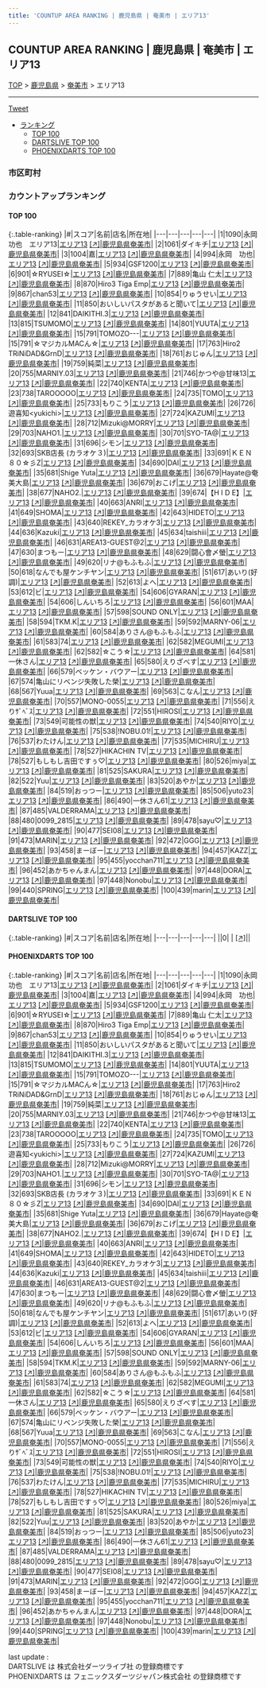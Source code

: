 ```yaml
---
title: 'COUNTUP AREA RANKING | 鹿児島県 | 奄美市 | エリア13'
---
```

## COUNTUP AREA RANKING | 鹿児島県 | 奄美市 | エリア13

[TOP](/darts/rank/) > [鹿児島県](/darts/rank/鹿児島県/) > [奄美市](/darts/rank/鹿児島県/奄美市/) > エリア13

___

<a href="https://twitter.com/share?ref_src=twsrc%5Etfw" data-text="COUNTUP AREA RANKING | 鹿児島県奄美市エリア13" class="twitter-share-button" data-hashtags="DARTSLIVE,PHOENIXDARTS,darts,ダーツ" data-show-count="false">Tweet</a>

* [ランキング](#カウントアップランキング)
    * [TOP 100](#top-100)
    * [DARTSLIVE TOP 100](#dartslive-top-100)
    * [PHOENIXDARTS TOP 100](#phoenixdarts-top-100)

### 市区町村

<ul>

</ul>

### カウントアップランキング

#### TOP 100



{:.table-ranking}
|#|スコア|名前|店名|所在地|
|---|---|---|---|---|
|1|1090|<span class="rank-name-pd">永岡　功也　エリア13</span>|<a href="/darts/rank/shops/10274.html">エリア13</a> <a href="https://vs.phoenixdarts.com/jp/shop/shopDetailInfo/s_10274?s_seq=10274">[↗]</a>|<a href="/darts/rank/鹿児島県/奄美市">鹿児島県奄美市</a>|
|2|1061|<span class="rank-name-pd">ダイキチ</span>|<a href="/darts/rank/shops/10274.html">エリア13</a> <a href="https://vs.phoenixdarts.com/jp/shop/shopDetailInfo/s_10274?s_seq=10274">[↗]</a>|<a href="/darts/rank/鹿児島県/奄美市">鹿児島県奄美市</a>|
|3|1004|<span class="rank-name-pd">嘉</span>|<a href="/darts/rank/shops/10274.html">エリア13</a> <a href="https://vs.phoenixdarts.com/jp/shop/shopDetailInfo/s_10274?s_seq=10274">[↗]</a>|<a href="/darts/rank/鹿児島県/奄美市">鹿児島県奄美市</a>|
|4|994|<span class="rank-name-pd">永岡　功也</span>|<a href="/darts/rank/shops/10274.html">エリア13</a> <a href="https://vs.phoenixdarts.com/jp/shop/shopDetailInfo/s_10274?s_seq=10274">[↗]</a>|<a href="/darts/rank/鹿児島県/奄美市">鹿児島県奄美市</a>|
|5|934|<span class="rank-name-pd">GSF1200</span>|<a href="/darts/rank/shops/10274.html">エリア13</a> <a href="https://vs.phoenixdarts.com/jp/shop/shopDetailInfo/s_10274?s_seq=10274">[↗]</a>|<a href="/darts/rank/鹿児島県/奄美市">鹿児島県奄美市</a>|
|6|901|<span class="rank-name-pd">☆RYUSEI☆</span>|<a href="/darts/rank/shops/10274.html">エリア13</a> <a href="https://vs.phoenixdarts.com/jp/shop/shopDetailInfo/s_10274?s_seq=10274">[↗]</a>|<a href="/darts/rank/鹿児島県/奄美市">鹿児島県奄美市</a>|
|7|889|<span class="rank-name-pd">亀山 仁太</span>|<a href="/darts/rank/shops/10274.html">エリア13</a> <a href="https://vs.phoenixdarts.com/jp/shop/shopDetailInfo/s_10274?s_seq=10274">[↗]</a>|<a href="/darts/rank/鹿児島県/奄美市">鹿児島県奄美市</a>|
|8|870|<span class="rank-name-pd">Hiro3 Tiga Emp</span>|<a href="/darts/rank/shops/10274.html">エリア13</a> <a href="https://vs.phoenixdarts.com/jp/shop/shopDetailInfo/s_10274?s_seq=10274">[↗]</a>|<a href="/darts/rank/鹿児島県/奄美市">鹿児島県奄美市</a>|
|9|867|<span class="rank-name-pd">chan53</span>|<a href="/darts/rank/shops/10274.html">エリア13</a> <a href="https://vs.phoenixdarts.com/jp/shop/shopDetailInfo/s_10274?s_seq=10274">[↗]</a>|<a href="/darts/rank/鹿児島県/奄美市">鹿児島県奄美市</a>|
|10|854|<span class="rank-name-pd">りゅうせい</span>|<a href="/darts/rank/shops/10274.html">エリア13</a> <a href="https://vs.phoenixdarts.com/jp/shop/shopDetailInfo/s_10274?s_seq=10274">[↗]</a>|<a href="/darts/rank/鹿児島県/奄美市">鹿児島県奄美市</a>|
|11|850|<span class="rank-name-pd">おいしいパスタがあると聞いて</span>|<a href="/darts/rank/shops/10274.html">エリア13</a> <a href="https://vs.phoenixdarts.com/jp/shop/shopDetailInfo/s_10274?s_seq=10274">[↗]</a>|<a href="/darts/rank/鹿児島県/奄美市">鹿児島県奄美市</a>|
|12|841|<span class="rank-name-pd">DAIKITHI.3</span>|<a href="/darts/rank/shops/10274.html">エリア13</a> <a href="https://vs.phoenixdarts.com/jp/shop/shopDetailInfo/s_10274?s_seq=10274">[↗]</a>|<a href="/darts/rank/鹿児島県/奄美市">鹿児島県奄美市</a>|
|13|815|<span class="rank-name-pd">TSUMOMO</span>|<a href="/darts/rank/shops/10274.html">エリア13</a> <a href="https://vs.phoenixdarts.com/jp/shop/shopDetailInfo/s_10274?s_seq=10274">[↗]</a>|<a href="/darts/rank/鹿児島県/奄美市">鹿児島県奄美市</a>|
|14|801|<span class="rank-name-pd">YUUTA</span>|<a href="/darts/rank/shops/10274.html">エリア13</a> <a href="https://vs.phoenixdarts.com/jp/shop/shopDetailInfo/s_10274?s_seq=10274">[↗]</a>|<a href="/darts/rank/鹿児島県/奄美市">鹿児島県奄美市</a>|
|15|791|<span class="rank-name-pd">TOMOZO---</span>|<a href="/darts/rank/shops/10274.html">エリア13</a> <a href="https://vs.phoenixdarts.com/jp/shop/shopDetailInfo/s_10274?s_seq=10274">[↗]</a>|<a href="/darts/rank/鹿児島県/奄美市">鹿児島県奄美市</a>|
|15|791|<span class="rank-name-pd">☆マジカルMACん☆</span>|<a href="/darts/rank/shops/10274.html">エリア13</a> <a href="https://vs.phoenixdarts.com/jp/shop/shopDetailInfo/s_10274?s_seq=10274">[↗]</a>|<a href="/darts/rank/鹿児島県/奄美市">鹿児島県奄美市</a>|
|17|763|<span class="rank-name-pd">Hiro2 TRiNiDAD&amp;GrnD</span>|<a href="/darts/rank/shops/10274.html">エリア13</a> <a href="https://vs.phoenixdarts.com/jp/shop/shopDetailInfo/s_10274?s_seq=10274">[↗]</a>|<a href="/darts/rank/鹿児島県/奄美市">鹿児島県奄美市</a>|
|18|761|<span class="rank-name-pd">おじゅん</span>|<a href="/darts/rank/shops/10274.html">エリア13</a> <a href="https://vs.phoenixdarts.com/jp/shop/shopDetailInfo/s_10274?s_seq=10274">[↗]</a>|<a href="/darts/rank/鹿児島県/奄美市">鹿児島県奄美市</a>|
|19|759|<span class="rank-name-pd">純菜</span>|<a href="/darts/rank/shops/10274.html">エリア13</a> <a href="https://vs.phoenixdarts.com/jp/shop/shopDetailInfo/s_10274?s_seq=10274">[↗]</a>|<a href="/darts/rank/鹿児島県/奄美市">鹿児島県奄美市</a>|
|20|755|<span class="rank-name-pd">MARNIY.03</span>|<a href="/darts/rank/shops/10274.html">エリア13</a> <a href="https://vs.phoenixdarts.com/jp/shop/shopDetailInfo/s_10274?s_seq=10274">[↗]</a>|<a href="/darts/rank/鹿児島県/奄美市">鹿児島県奄美市</a>|
|21|746|<span class="rank-name-pd">かつや@甘味13</span>|<a href="/darts/rank/shops/10274.html">エリア13</a> <a href="https://vs.phoenixdarts.com/jp/shop/shopDetailInfo/s_10274?s_seq=10274">[↗]</a>|<a href="/darts/rank/鹿児島県/奄美市">鹿児島県奄美市</a>|
|22|740|<span class="rank-name-pd">KENTA</span>|<a href="/darts/rank/shops/10274.html">エリア13</a> <a href="https://vs.phoenixdarts.com/jp/shop/shopDetailInfo/s_10274?s_seq=10274">[↗]</a>|<a href="/darts/rank/鹿児島県/奄美市">鹿児島県奄美市</a>|
|23|738|<span class="rank-name-pd">TAROOOOO</span>|<a href="/darts/rank/shops/10274.html">エリア13</a> <a href="https://vs.phoenixdarts.com/jp/shop/shopDetailInfo/s_10274?s_seq=10274">[↗]</a>|<a href="/darts/rank/鹿児島県/奄美市">鹿児島県奄美市</a>|
|24|735|<span class="rank-name-pd">TOMO</span>|<a href="/darts/rank/shops/10274.html">エリア13</a> <a href="https://vs.phoenixdarts.com/jp/shop/shopDetailInfo/s_10274?s_seq=10274">[↗]</a>|<a href="/darts/rank/鹿児島県/奄美市">鹿児島県奄美市</a>|
|25|733|<span class="rank-name-pd">もりこう</span>|<a href="/darts/rank/shops/10274.html">エリア13</a> <a href="https://vs.phoenixdarts.com/jp/shop/shopDetailInfo/s_10274?s_seq=10274">[↗]</a>|<a href="/darts/rank/鹿児島県/奄美市">鹿児島県奄美市</a>|
|26|726|<span class="rank-name-pd">遊喜知&lt;yukichi&gt;</span>|<a href="/darts/rank/shops/10274.html">エリア13</a> <a href="https://vs.phoenixdarts.com/jp/shop/shopDetailInfo/s_10274?s_seq=10274">[↗]</a>|<a href="/darts/rank/鹿児島県/奄美市">鹿児島県奄美市</a>|
|27|724|<span class="rank-name-pd">KAZUMI</span>|<a href="/darts/rank/shops/10274.html">エリア13</a> <a href="https://vs.phoenixdarts.com/jp/shop/shopDetailInfo/s_10274?s_seq=10274">[↗]</a>|<a href="/darts/rank/鹿児島県/奄美市">鹿児島県奄美市</a>|
|28|712|<span class="rank-name-pd">Mizuki@MORRY</span>|<a href="/darts/rank/shops/10274.html">エリア13</a> <a href="https://vs.phoenixdarts.com/jp/shop/shopDetailInfo/s_10274?s_seq=10274">[↗]</a>|<a href="/darts/rank/鹿児島県/奄美市">鹿児島県奄美市</a>|
|29|703|<span class="rank-name-pd">NAHO1.</span>|<a href="/darts/rank/shops/10274.html">エリア13</a> <a href="https://vs.phoenixdarts.com/jp/shop/shopDetailInfo/s_10274?s_seq=10274">[↗]</a>|<a href="/darts/rank/鹿児島県/奄美市">鹿児島県奄美市</a>|
|30|701|<span class="rank-name-pd">SYO-TA@</span>|<a href="/darts/rank/shops/10274.html">エリア13</a> <a href="https://vs.phoenixdarts.com/jp/shop/shopDetailInfo/s_10274?s_seq=10274">[↗]</a>|<a href="/darts/rank/鹿児島県/奄美市">鹿児島県奄美市</a>|
|31|696|<span class="rank-name-pd">シモン</span>|<a href="/darts/rank/shops/10274.html">エリア13</a> <a href="https://vs.phoenixdarts.com/jp/shop/shopDetailInfo/s_10274?s_seq=10274">[↗]</a>|<a href="/darts/rank/鹿児島県/奄美市">鹿児島県奄美市</a>|
|32|693|<span class="rank-name-pd">SKB店長 (カラオケ３)</span>|<a href="/darts/rank/shops/10274.html">エリア13</a> <a href="https://vs.phoenixdarts.com/jp/shop/shopDetailInfo/s_10274?s_seq=10274">[↗]</a>|<a href="/darts/rank/鹿児島県/奄美市">鹿児島県奄美市</a>|
|33|691|<span class="rank-name-pd">ＫＥＮ８０☆彡Z</span>|<a href="/darts/rank/shops/10274.html">エリア13</a> <a href="https://vs.phoenixdarts.com/jp/shop/shopDetailInfo/s_10274?s_seq=10274">[↗]</a>|<a href="/darts/rank/鹿児島県/奄美市">鹿児島県奄美市</a>|
|34|690|<span class="rank-name-pd">DAI</span>|<a href="/darts/rank/shops/10274.html">エリア13</a> <a href="https://vs.phoenixdarts.com/jp/shop/shopDetailInfo/s_10274?s_seq=10274">[↗]</a>|<a href="/darts/rank/鹿児島県/奄美市">鹿児島県奄美市</a>|
|35|681|<span class="rank-name-pd">Shige Yuta</span>|<a href="/darts/rank/shops/10274.html">エリア13</a> <a href="https://vs.phoenixdarts.com/jp/shop/shopDetailInfo/s_10274?s_seq=10274">[↗]</a>|<a href="/darts/rank/鹿児島県/奄美市">鹿児島県奄美市</a>|
|36|679|<span class="rank-name-pd">Hayate@奄美大島</span>|<a href="/darts/rank/shops/10274.html">エリア13</a> <a href="https://vs.phoenixdarts.com/jp/shop/shopDetailInfo/s_10274?s_seq=10274">[↗]</a>|<a href="/darts/rank/鹿児島県/奄美市">鹿児島県奄美市</a>|
|36|679|<span class="rank-name-pd">おこげ</span>|<a href="/darts/rank/shops/10274.html">エリア13</a> <a href="https://vs.phoenixdarts.com/jp/shop/shopDetailInfo/s_10274?s_seq=10274">[↗]</a>|<a href="/darts/rank/鹿児島県/奄美市">鹿児島県奄美市</a>|
|38|677|<span class="rank-name-pd">NAHO2.</span>|<a href="/darts/rank/shops/10274.html">エリア13</a> <a href="https://vs.phoenixdarts.com/jp/shop/shopDetailInfo/s_10274?s_seq=10274">[↗]</a>|<a href="/darts/rank/鹿児島県/奄美市">鹿児島県奄美市</a>|
|39|674|<span class="rank-name-pd">【H I D E】</span>|<a href="/darts/rank/shops/10274.html">エリア13</a> <a href="https://vs.phoenixdarts.com/jp/shop/shopDetailInfo/s_10274?s_seq=10274">[↗]</a>|<a href="/darts/rank/鹿児島県/奄美市">鹿児島県奄美市</a>|
|40|663|<span class="rank-name-pd">ANRI</span>|<a href="/darts/rank/shops/10274.html">エリア13</a> <a href="https://vs.phoenixdarts.com/jp/shop/shopDetailInfo/s_10274?s_seq=10274">[↗]</a>|<a href="/darts/rank/鹿児島県/奄美市">鹿児島県奄美市</a>|
|41|649|<span class="rank-name-pd">SHOMA</span>|<a href="/darts/rank/shops/10274.html">エリア13</a> <a href="https://vs.phoenixdarts.com/jp/shop/shopDetailInfo/s_10274?s_seq=10274">[↗]</a>|<a href="/darts/rank/鹿児島県/奄美市">鹿児島県奄美市</a>|
|42|643|<span class="rank-name-pd">HIDETO</span>|<a href="/darts/rank/shops/10274.html">エリア13</a> <a href="https://vs.phoenixdarts.com/jp/shop/shopDetailInfo/s_10274?s_seq=10274">[↗]</a>|<a href="/darts/rank/鹿児島県/奄美市">鹿児島県奄美市</a>|
|43|640|<span class="rank-name-pd">REKEY_カラオケ3</span>|<a href="/darts/rank/shops/10274.html">エリア13</a> <a href="https://vs.phoenixdarts.com/jp/shop/shopDetailInfo/s_10274?s_seq=10274">[↗]</a>|<a href="/darts/rank/鹿児島県/奄美市">鹿児島県奄美市</a>|
|44|636|<span class="rank-name-pd">Kazuki</span>|<a href="/darts/rank/shops/10274.html">エリア13</a> <a href="https://vs.phoenixdarts.com/jp/shop/shopDetailInfo/s_10274?s_seq=10274">[↗]</a>|<a href="/darts/rank/鹿児島県/奄美市">鹿児島県奄美市</a>|
|45|634|<span class="rank-name-pd">taishiii</span>|<a href="/darts/rank/shops/10274.html">エリア13</a> <a href="https://vs.phoenixdarts.com/jp/shop/shopDetailInfo/s_10274?s_seq=10274">[↗]</a>|<a href="/darts/rank/鹿児島県/奄美市">鹿児島県奄美市</a>|
|46|631|<span class="rank-name-pd">AREA13-GUEST@2</span>|<a href="/darts/rank/shops/10274.html">エリア13</a> <a href="https://vs.phoenixdarts.com/jp/shop/shopDetailInfo/s_10274?s_seq=10274">[↗]</a>|<a href="/darts/rank/鹿児島県/奄美市">鹿児島県奄美市</a>|
|47|630|<span class="rank-name-pd">まつもー</span>|<a href="/darts/rank/shops/10274.html">エリア13</a> <a href="https://vs.phoenixdarts.com/jp/shop/shopDetailInfo/s_10274?s_seq=10274">[↗]</a>|<a href="/darts/rank/鹿児島県/奄美市">鹿児島県奄美市</a>|
|48|629|<span class="rank-name-pd">闘心會〆螢</span>|<a href="/darts/rank/shops/10274.html">エリア13</a> <a href="https://vs.phoenixdarts.com/jp/shop/shopDetailInfo/s_10274?s_seq=10274">[↗]</a>|<a href="/darts/rank/鹿児島県/奄美市">鹿児島県奄美市</a>|
|49|620|<span class="rank-name-pd">リナ@もふもふ</span>|<a href="/darts/rank/shops/10274.html">エリア13</a> <a href="https://vs.phoenixdarts.com/jp/shop/shopDetailInfo/s_10274?s_seq=10274">[↗]</a>|<a href="/darts/rank/鹿児島県/奄美市">鹿児島県奄美市</a>|
|50|618|<span class="rank-name-pd">なんでも屋ケンチヤン</span>|<a href="/darts/rank/shops/10274.html">エリア13</a> <a href="https://vs.phoenixdarts.com/jp/shop/shopDetailInfo/s_10274?s_seq=10274">[↗]</a>|<a href="/darts/rank/鹿児島県/奄美市">鹿児島県奄美市</a>|
|51|617|<span class="rank-name-pd">あいり(好調)</span>|<a href="/darts/rank/shops/10274.html">エリア13</a> <a href="https://vs.phoenixdarts.com/jp/shop/shopDetailInfo/s_10274?s_seq=10274">[↗]</a>|<a href="/darts/rank/鹿児島県/奄美市">鹿児島県奄美市</a>|
|52|613|<span class="rank-name-pd">よへ</span>|<a href="/darts/rank/shops/10274.html">エリア13</a> <a href="https://vs.phoenixdarts.com/jp/shop/shopDetailInfo/s_10274?s_seq=10274">[↗]</a>|<a href="/darts/rank/鹿児島県/奄美市">鹿児島県奄美市</a>|
|53|612|<span class="rank-name-pd">ビ</span>|<a href="/darts/rank/shops/10274.html">エリア13</a> <a href="https://vs.phoenixdarts.com/jp/shop/shopDetailInfo/s_10274?s_seq=10274">[↗]</a>|<a href="/darts/rank/鹿児島県/奄美市">鹿児島県奄美市</a>|
|54|606|<span class="rank-name-pd">GYARAN</span>|<a href="/darts/rank/shops/10274.html">エリア13</a> <a href="https://vs.phoenixdarts.com/jp/shop/shopDetailInfo/s_10274?s_seq=10274">[↗]</a>|<a href="/darts/rank/鹿児島県/奄美市">鹿児島県奄美市</a>|
|54|606|<span class="rank-name-pd">しんいちろ</span>|<a href="/darts/rank/shops/10274.html">エリア13</a> <a href="https://vs.phoenixdarts.com/jp/shop/shopDetailInfo/s_10274?s_seq=10274">[↗]</a>|<a href="/darts/rank/鹿児島県/奄美市">鹿児島県奄美市</a>|
|56|601|<span class="rank-name-pd">MAA</span>|<a href="/darts/rank/shops/10274.html">エリア13</a> <a href="https://vs.phoenixdarts.com/jp/shop/shopDetailInfo/s_10274?s_seq=10274">[↗]</a>|<a href="/darts/rank/鹿児島県/奄美市">鹿児島県奄美市</a>|
|57|598|<span class="rank-name-pd">SOUND ONLY</span>|<a href="/darts/rank/shops/10274.html">エリア13</a> <a href="https://vs.phoenixdarts.com/jp/shop/shopDetailInfo/s_10274?s_seq=10274">[↗]</a>|<a href="/darts/rank/鹿児島県/奄美市">鹿児島県奄美市</a>|
|58|594|<span class="rank-name-pd">TKM.K</span>|<a href="/darts/rank/shops/10274.html">エリア13</a> <a href="https://vs.phoenixdarts.com/jp/shop/shopDetailInfo/s_10274?s_seq=10274">[↗]</a>|<a href="/darts/rank/鹿児島県/奄美市">鹿児島県奄美市</a>|
|59|592|<span class="rank-name-pd">MARNY-06</span>|<a href="/darts/rank/shops/10274.html">エリア13</a> <a href="https://vs.phoenixdarts.com/jp/shop/shopDetailInfo/s_10274?s_seq=10274">[↗]</a>|<a href="/darts/rank/鹿児島県/奄美市">鹿児島県奄美市</a>|
|60|584|<span class="rank-name-pd">ありさん@もふもふ</span>|<a href="/darts/rank/shops/10274.html">エリア13</a> <a href="https://vs.phoenixdarts.com/jp/shop/shopDetailInfo/s_10274?s_seq=10274">[↗]</a>|<a href="/darts/rank/鹿児島県/奄美市">鹿児島県奄美市</a>|
|61|583|<span class="rank-name-pd">74</span>|<a href="/darts/rank/shops/10274.html">エリア13</a> <a href="https://vs.phoenixdarts.com/jp/shop/shopDetailInfo/s_10274?s_seq=10274">[↗]</a>|<a href="/darts/rank/鹿児島県/奄美市">鹿児島県奄美市</a>|
|62|582|<span class="rank-name-pd">MEGUMI</span>|<a href="/darts/rank/shops/10274.html">エリア13</a> <a href="https://vs.phoenixdarts.com/jp/shop/shopDetailInfo/s_10274?s_seq=10274">[↗]</a>|<a href="/darts/rank/鹿児島県/奄美市">鹿児島県奄美市</a>|
|62|582|<span class="rank-name-pd">☆こう☆</span>|<a href="/darts/rank/shops/10274.html">エリア13</a> <a href="https://vs.phoenixdarts.com/jp/shop/shopDetailInfo/s_10274?s_seq=10274">[↗]</a>|<a href="/darts/rank/鹿児島県/奄美市">鹿児島県奄美市</a>|
|64|581|<span class="rank-name-pd">一休さん</span>|<a href="/darts/rank/shops/10274.html">エリア13</a> <a href="https://vs.phoenixdarts.com/jp/shop/shopDetailInfo/s_10274?s_seq=10274">[↗]</a>|<a href="/darts/rank/鹿児島県/奄美市">鹿児島県奄美市</a>|
|65|580|<span class="rank-name-pd">えりざべす</span>|<a href="/darts/rank/shops/10274.html">エリア13</a> <a href="https://vs.phoenixdarts.com/jp/shop/shopDetailInfo/s_10274?s_seq=10274">[↗]</a>|<a href="/darts/rank/鹿児島県/奄美市">鹿児島県奄美市</a>|
|66|579|<span class="rank-name-pd">ベッケン・バウアー</span>|<a href="/darts/rank/shops/10274.html">エリア13</a> <a href="https://vs.phoenixdarts.com/jp/shop/shopDetailInfo/s_10274?s_seq=10274">[↗]</a>|<a href="/darts/rank/鹿児島県/奄美市">鹿児島県奄美市</a>|
|67|574|<span class="rank-name-pd">亀山にリベンジ失敗した榮</span>|<a href="/darts/rank/shops/10274.html">エリア13</a> <a href="https://vs.phoenixdarts.com/jp/shop/shopDetailInfo/s_10274?s_seq=10274">[↗]</a>|<a href="/darts/rank/鹿児島県/奄美市">鹿児島県奄美市</a>|
|68|567|<span class="rank-name-pd">Yuua</span>|<a href="/darts/rank/shops/10274.html">エリア13</a> <a href="https://vs.phoenixdarts.com/jp/shop/shopDetailInfo/s_10274?s_seq=10274">[↗]</a>|<a href="/darts/rank/鹿児島県/奄美市">鹿児島県奄美市</a>|
|69|563|<span class="rank-name-pd">こなん</span>|<a href="/darts/rank/shops/10274.html">エリア13</a> <a href="https://vs.phoenixdarts.com/jp/shop/shopDetailInfo/s_10274?s_seq=10274">[↗]</a>|<a href="/darts/rank/鹿児島県/奄美市">鹿児島県奄美市</a>|
|70|557|<span class="rank-name-pd">MONO-0055</span>|<a href="/darts/rank/shops/10274.html">エリア13</a> <a href="https://vs.phoenixdarts.com/jp/shop/shopDetailInfo/s_10274?s_seq=10274">[↗]</a>|<a href="/darts/rank/鹿児島県/奄美市">鹿児島県奄美市</a>|
|71|556|<span class="rank-name-pd">えりｻﾞﾍﾞｽ</span>|<a href="/darts/rank/shops/10274.html">エリア13</a> <a href="https://vs.phoenixdarts.com/jp/shop/shopDetailInfo/s_10274?s_seq=10274">[↗]</a>|<a href="/darts/rank/鹿児島県/奄美市">鹿児島県奄美市</a>|
|72|551|<span class="rank-name-pd">HIROSI</span>|<a href="/darts/rank/shops/10274.html">エリア13</a> <a href="https://vs.phoenixdarts.com/jp/shop/shopDetailInfo/s_10274?s_seq=10274">[↗]</a>|<a href="/darts/rank/鹿児島県/奄美市">鹿児島県奄美市</a>|
|73|549|<span class="rank-name-pd">可能性の獣</span>|<a href="/darts/rank/shops/10274.html">エリア13</a> <a href="https://vs.phoenixdarts.com/jp/shop/shopDetailInfo/s_10274?s_seq=10274">[↗]</a>|<a href="/darts/rank/鹿児島県/奄美市">鹿児島県奄美市</a>|
|74|540|<span class="rank-name-pd">RIYO</span>|<a href="/darts/rank/shops/10274.html">エリア13</a> <a href="https://vs.phoenixdarts.com/jp/shop/shopDetailInfo/s_10274?s_seq=10274">[↗]</a>|<a href="/darts/rank/鹿児島県/奄美市">鹿児島県奄美市</a>|
|75|538|<span class="rank-name-pd">!NOBU.01!</span>|<a href="/darts/rank/shops/10274.html">エリア13</a> <a href="https://vs.phoenixdarts.com/jp/shop/shopDetailInfo/s_10274?s_seq=10274">[↗]</a>|<a href="/darts/rank/鹿児島県/奄美市">鹿児島県奄美市</a>|
|76|537|<span class="rank-name-pd">わたけん</span>|<a href="/darts/rank/shops/10274.html">エリア13</a> <a href="https://vs.phoenixdarts.com/jp/shop/shopDetailInfo/s_10274?s_seq=10274">[↗]</a>|<a href="/darts/rank/鹿児島県/奄美市">鹿児島県奄美市</a>|
|77|535|<span class="rank-name-pd">MICHIRU</span>|<a href="/darts/rank/shops/10274.html">エリア13</a> <a href="https://vs.phoenixdarts.com/jp/shop/shopDetailInfo/s_10274?s_seq=10274">[↗]</a>|<a href="/darts/rank/鹿児島県/奄美市">鹿児島県奄美市</a>|
|78|527|<span class="rank-name-pd">HIKACHIN TV</span>|<a href="/darts/rank/shops/10274.html">エリア13</a> <a href="https://vs.phoenixdarts.com/jp/shop/shopDetailInfo/s_10274?s_seq=10274">[↗]</a>|<a href="/darts/rank/鹿児島県/奄美市">鹿児島県奄美市</a>|
|78|527|<span class="rank-name-pd">もしもし吉田ですぅ♡</span>|<a href="/darts/rank/shops/10274.html">エリア13</a> <a href="https://vs.phoenixdarts.com/jp/shop/shopDetailInfo/s_10274?s_seq=10274">[↗]</a>|<a href="/darts/rank/鹿児島県/奄美市">鹿児島県奄美市</a>|
|80|526|<span class="rank-name-pd">miya</span>|<a href="/darts/rank/shops/10274.html">エリア13</a> <a href="https://vs.phoenixdarts.com/jp/shop/shopDetailInfo/s_10274?s_seq=10274">[↗]</a>|<a href="/darts/rank/鹿児島県/奄美市">鹿児島県奄美市</a>|
|81|525|<span class="rank-name-pd">SAKURA</span>|<a href="/darts/rank/shops/10274.html">エリア13</a> <a href="https://vs.phoenixdarts.com/jp/shop/shopDetailInfo/s_10274?s_seq=10274">[↗]</a>|<a href="/darts/rank/鹿児島県/奄美市">鹿児島県奄美市</a>|
|82|522|<span class="rank-name-pd">Yuu</span>|<a href="/darts/rank/shops/10274.html">エリア13</a> <a href="https://vs.phoenixdarts.com/jp/shop/shopDetailInfo/s_10274?s_seq=10274">[↗]</a>|<a href="/darts/rank/鹿児島県/奄美市">鹿児島県奄美市</a>|
|83|520|<span class="rank-name-pd">あやか</span>|<a href="/darts/rank/shops/10274.html">エリア13</a> <a href="https://vs.phoenixdarts.com/jp/shop/shopDetailInfo/s_10274?s_seq=10274">[↗]</a>|<a href="/darts/rank/鹿児島県/奄美市">鹿児島県奄美市</a>|
|84|519|<span class="rank-name-pd">おっつー</span>|<a href="/darts/rank/shops/10274.html">エリア13</a> <a href="https://vs.phoenixdarts.com/jp/shop/shopDetailInfo/s_10274?s_seq=10274">[↗]</a>|<a href="/darts/rank/鹿児島県/奄美市">鹿児島県奄美市</a>|
|85|506|<span class="rank-name-pd">yuto23</span>|<a href="/darts/rank/shops/10274.html">エリア13</a> <a href="https://vs.phoenixdarts.com/jp/shop/shopDetailInfo/s_10274?s_seq=10274">[↗]</a>|<a href="/darts/rank/鹿児島県/奄美市">鹿児島県奄美市</a>|
|86|490|<span class="rank-name-pd">一休さん61</span>|<a href="/darts/rank/shops/10274.html">エリア13</a> <a href="https://vs.phoenixdarts.com/jp/shop/shopDetailInfo/s_10274?s_seq=10274">[↗]</a>|<a href="/darts/rank/鹿児島県/奄美市">鹿児島県奄美市</a>|
|87|485|<span class="rank-name-pd">VALDERRAMA</span>|<a href="/darts/rank/shops/10274.html">エリア13</a> <a href="https://vs.phoenixdarts.com/jp/shop/shopDetailInfo/s_10274?s_seq=10274">[↗]</a>|<a href="/darts/rank/鹿児島県/奄美市">鹿児島県奄美市</a>|
|88|480|<span class="rank-name-pd">0099_2815</span>|<a href="/darts/rank/shops/10274.html">エリア13</a> <a href="https://vs.phoenixdarts.com/jp/shop/shopDetailInfo/s_10274?s_seq=10274">[↗]</a>|<a href="/darts/rank/鹿児島県/奄美市">鹿児島県奄美市</a>|
|89|478|<span class="rank-name-pd">sayu♡</span>|<a href="/darts/rank/shops/10274.html">エリア13</a> <a href="https://vs.phoenixdarts.com/jp/shop/shopDetailInfo/s_10274?s_seq=10274">[↗]</a>|<a href="/darts/rank/鹿児島県/奄美市">鹿児島県奄美市</a>|
|90|477|<span class="rank-name-pd">SEI08</span>|<a href="/darts/rank/shops/10274.html">エリア13</a> <a href="https://vs.phoenixdarts.com/jp/shop/shopDetailInfo/s_10274?s_seq=10274">[↗]</a>|<a href="/darts/rank/鹿児島県/奄美市">鹿児島県奄美市</a>|
|91|473|<span class="rank-name-pd">MARIN</span>|<a href="/darts/rank/shops/10274.html">エリア13</a> <a href="https://vs.phoenixdarts.com/jp/shop/shopDetailInfo/s_10274?s_seq=10274">[↗]</a>|<a href="/darts/rank/鹿児島県/奄美市">鹿児島県奄美市</a>|
|92|472|<span class="rank-name-pd">GGG</span>|<a href="/darts/rank/shops/10274.html">エリア13</a> <a href="https://vs.phoenixdarts.com/jp/shop/shopDetailInfo/s_10274?s_seq=10274">[↗]</a>|<a href="/darts/rank/鹿児島県/奄美市">鹿児島県奄美市</a>|
|93|458|<span class="rank-name-pd">まーぼー</span>|<a href="/darts/rank/shops/10274.html">エリア13</a> <a href="https://vs.phoenixdarts.com/jp/shop/shopDetailInfo/s_10274?s_seq=10274">[↗]</a>|<a href="/darts/rank/鹿児島県/奄美市">鹿児島県奄美市</a>|
|94|457|<span class="rank-name-pd">KAZZ</span>|<a href="/darts/rank/shops/10274.html">エリア13</a> <a href="https://vs.phoenixdarts.com/jp/shop/shopDetailInfo/s_10274?s_seq=10274">[↗]</a>|<a href="/darts/rank/鹿児島県/奄美市">鹿児島県奄美市</a>|
|95|455|<span class="rank-name-pd">yocchan711</span>|<a href="/darts/rank/shops/10274.html">エリア13</a> <a href="https://vs.phoenixdarts.com/jp/shop/shopDetailInfo/s_10274?s_seq=10274">[↗]</a>|<a href="/darts/rank/鹿児島県/奄美市">鹿児島県奄美市</a>|
|96|452|<span class="rank-name-pd">あかちゃんまん</span>|<a href="/darts/rank/shops/10274.html">エリア13</a> <a href="https://vs.phoenixdarts.com/jp/shop/shopDetailInfo/s_10274?s_seq=10274">[↗]</a>|<a href="/darts/rank/鹿児島県/奄美市">鹿児島県奄美市</a>|
|97|448|<span class="rank-name-pd">DORA</span>|<a href="/darts/rank/shops/10274.html">エリア13</a> <a href="https://vs.phoenixdarts.com/jp/shop/shopDetailInfo/s_10274?s_seq=10274">[↗]</a>|<a href="/darts/rank/鹿児島県/奄美市">鹿児島県奄美市</a>|
|97|448|<span class="rank-name-pd">Nonobu</span>|<a href="/darts/rank/shops/10274.html">エリア13</a> <a href="https://vs.phoenixdarts.com/jp/shop/shopDetailInfo/s_10274?s_seq=10274">[↗]</a>|<a href="/darts/rank/鹿児島県/奄美市">鹿児島県奄美市</a>|
|99|440|<span class="rank-name-pd">SPRING</span>|<a href="/darts/rank/shops/10274.html">エリア13</a> <a href="https://vs.phoenixdarts.com/jp/shop/shopDetailInfo/s_10274?s_seq=10274">[↗]</a>|<a href="/darts/rank/鹿児島県/奄美市">鹿児島県奄美市</a>|
|100|439|<span class="rank-name-pd">marin</span>|<a href="/darts/rank/shops/10274.html">エリア13</a> <a href="https://vs.phoenixdarts.com/jp/shop/shopDetailInfo/s_10274?s_seq=10274">[↗]</a>|<a href="/darts/rank/鹿児島県/奄美市">鹿児島県奄美市</a>|


#### DARTSLIVE TOP 100



{:.table-ranking}
|#|スコア|名前|店名|所在地|
|---|---|---|---|---|
||0|<span class="rank-name-dl"> </span>|<a href="/darts/rank/shops/.html"></a> <a href="">[↗]</a>|<a href="/darts/rank//"></a>|


#### PHOENIXDARTS TOP 100



{:.table-ranking}
|#|スコア|名前|店名|所在地|
|---|---|---|---|---|
|1|1090|<span class="rank-name-pd">永岡　功也　エリア13</span>|<a href="/darts/rank/shops/10274.html">エリア13</a> <a href="https://vs.phoenixdarts.com/jp/shop/shopDetailInfo/s_10274?s_seq=10274">[↗]</a>|<a href="/darts/rank/鹿児島県/奄美市">鹿児島県奄美市</a>|
|2|1061|<span class="rank-name-pd">ダイキチ</span>|<a href="/darts/rank/shops/10274.html">エリア13</a> <a href="https://vs.phoenixdarts.com/jp/shop/shopDetailInfo/s_10274?s_seq=10274">[↗]</a>|<a href="/darts/rank/鹿児島県/奄美市">鹿児島県奄美市</a>|
|3|1004|<span class="rank-name-pd">嘉</span>|<a href="/darts/rank/shops/10274.html">エリア13</a> <a href="https://vs.phoenixdarts.com/jp/shop/shopDetailInfo/s_10274?s_seq=10274">[↗]</a>|<a href="/darts/rank/鹿児島県/奄美市">鹿児島県奄美市</a>|
|4|994|<span class="rank-name-pd">永岡　功也</span>|<a href="/darts/rank/shops/10274.html">エリア13</a> <a href="https://vs.phoenixdarts.com/jp/shop/shopDetailInfo/s_10274?s_seq=10274">[↗]</a>|<a href="/darts/rank/鹿児島県/奄美市">鹿児島県奄美市</a>|
|5|934|<span class="rank-name-pd">GSF1200</span>|<a href="/darts/rank/shops/10274.html">エリア13</a> <a href="https://vs.phoenixdarts.com/jp/shop/shopDetailInfo/s_10274?s_seq=10274">[↗]</a>|<a href="/darts/rank/鹿児島県/奄美市">鹿児島県奄美市</a>|
|6|901|<span class="rank-name-pd">☆RYUSEI☆</span>|<a href="/darts/rank/shops/10274.html">エリア13</a> <a href="https://vs.phoenixdarts.com/jp/shop/shopDetailInfo/s_10274?s_seq=10274">[↗]</a>|<a href="/darts/rank/鹿児島県/奄美市">鹿児島県奄美市</a>|
|7|889|<span class="rank-name-pd">亀山 仁太</span>|<a href="/darts/rank/shops/10274.html">エリア13</a> <a href="https://vs.phoenixdarts.com/jp/shop/shopDetailInfo/s_10274?s_seq=10274">[↗]</a>|<a href="/darts/rank/鹿児島県/奄美市">鹿児島県奄美市</a>|
|8|870|<span class="rank-name-pd">Hiro3 Tiga Emp</span>|<a href="/darts/rank/shops/10274.html">エリア13</a> <a href="https://vs.phoenixdarts.com/jp/shop/shopDetailInfo/s_10274?s_seq=10274">[↗]</a>|<a href="/darts/rank/鹿児島県/奄美市">鹿児島県奄美市</a>|
|9|867|<span class="rank-name-pd">chan53</span>|<a href="/darts/rank/shops/10274.html">エリア13</a> <a href="https://vs.phoenixdarts.com/jp/shop/shopDetailInfo/s_10274?s_seq=10274">[↗]</a>|<a href="/darts/rank/鹿児島県/奄美市">鹿児島県奄美市</a>|
|10|854|<span class="rank-name-pd">りゅうせい</span>|<a href="/darts/rank/shops/10274.html">エリア13</a> <a href="https://vs.phoenixdarts.com/jp/shop/shopDetailInfo/s_10274?s_seq=10274">[↗]</a>|<a href="/darts/rank/鹿児島県/奄美市">鹿児島県奄美市</a>|
|11|850|<span class="rank-name-pd">おいしいパスタがあると聞いて</span>|<a href="/darts/rank/shops/10274.html">エリア13</a> <a href="https://vs.phoenixdarts.com/jp/shop/shopDetailInfo/s_10274?s_seq=10274">[↗]</a>|<a href="/darts/rank/鹿児島県/奄美市">鹿児島県奄美市</a>|
|12|841|<span class="rank-name-pd">DAIKITHI.3</span>|<a href="/darts/rank/shops/10274.html">エリア13</a> <a href="https://vs.phoenixdarts.com/jp/shop/shopDetailInfo/s_10274?s_seq=10274">[↗]</a>|<a href="/darts/rank/鹿児島県/奄美市">鹿児島県奄美市</a>|
|13|815|<span class="rank-name-pd">TSUMOMO</span>|<a href="/darts/rank/shops/10274.html">エリア13</a> <a href="https://vs.phoenixdarts.com/jp/shop/shopDetailInfo/s_10274?s_seq=10274">[↗]</a>|<a href="/darts/rank/鹿児島県/奄美市">鹿児島県奄美市</a>|
|14|801|<span class="rank-name-pd">YUUTA</span>|<a href="/darts/rank/shops/10274.html">エリア13</a> <a href="https://vs.phoenixdarts.com/jp/shop/shopDetailInfo/s_10274?s_seq=10274">[↗]</a>|<a href="/darts/rank/鹿児島県/奄美市">鹿児島県奄美市</a>|
|15|791|<span class="rank-name-pd">TOMOZO---</span>|<a href="/darts/rank/shops/10274.html">エリア13</a> <a href="https://vs.phoenixdarts.com/jp/shop/shopDetailInfo/s_10274?s_seq=10274">[↗]</a>|<a href="/darts/rank/鹿児島県/奄美市">鹿児島県奄美市</a>|
|15|791|<span class="rank-name-pd">☆マジカルMACん☆</span>|<a href="/darts/rank/shops/10274.html">エリア13</a> <a href="https://vs.phoenixdarts.com/jp/shop/shopDetailInfo/s_10274?s_seq=10274">[↗]</a>|<a href="/darts/rank/鹿児島県/奄美市">鹿児島県奄美市</a>|
|17|763|<span class="rank-name-pd">Hiro2 TRiNiDAD&amp;GrnD</span>|<a href="/darts/rank/shops/10274.html">エリア13</a> <a href="https://vs.phoenixdarts.com/jp/shop/shopDetailInfo/s_10274?s_seq=10274">[↗]</a>|<a href="/darts/rank/鹿児島県/奄美市">鹿児島県奄美市</a>|
|18|761|<span class="rank-name-pd">おじゅん</span>|<a href="/darts/rank/shops/10274.html">エリア13</a> <a href="https://vs.phoenixdarts.com/jp/shop/shopDetailInfo/s_10274?s_seq=10274">[↗]</a>|<a href="/darts/rank/鹿児島県/奄美市">鹿児島県奄美市</a>|
|19|759|<span class="rank-name-pd">純菜</span>|<a href="/darts/rank/shops/10274.html">エリア13</a> <a href="https://vs.phoenixdarts.com/jp/shop/shopDetailInfo/s_10274?s_seq=10274">[↗]</a>|<a href="/darts/rank/鹿児島県/奄美市">鹿児島県奄美市</a>|
|20|755|<span class="rank-name-pd">MARNIY.03</span>|<a href="/darts/rank/shops/10274.html">エリア13</a> <a href="https://vs.phoenixdarts.com/jp/shop/shopDetailInfo/s_10274?s_seq=10274">[↗]</a>|<a href="/darts/rank/鹿児島県/奄美市">鹿児島県奄美市</a>|
|21|746|<span class="rank-name-pd">かつや@甘味13</span>|<a href="/darts/rank/shops/10274.html">エリア13</a> <a href="https://vs.phoenixdarts.com/jp/shop/shopDetailInfo/s_10274?s_seq=10274">[↗]</a>|<a href="/darts/rank/鹿児島県/奄美市">鹿児島県奄美市</a>|
|22|740|<span class="rank-name-pd">KENTA</span>|<a href="/darts/rank/shops/10274.html">エリア13</a> <a href="https://vs.phoenixdarts.com/jp/shop/shopDetailInfo/s_10274?s_seq=10274">[↗]</a>|<a href="/darts/rank/鹿児島県/奄美市">鹿児島県奄美市</a>|
|23|738|<span class="rank-name-pd">TAROOOOO</span>|<a href="/darts/rank/shops/10274.html">エリア13</a> <a href="https://vs.phoenixdarts.com/jp/shop/shopDetailInfo/s_10274?s_seq=10274">[↗]</a>|<a href="/darts/rank/鹿児島県/奄美市">鹿児島県奄美市</a>|
|24|735|<span class="rank-name-pd">TOMO</span>|<a href="/darts/rank/shops/10274.html">エリア13</a> <a href="https://vs.phoenixdarts.com/jp/shop/shopDetailInfo/s_10274?s_seq=10274">[↗]</a>|<a href="/darts/rank/鹿児島県/奄美市">鹿児島県奄美市</a>|
|25|733|<span class="rank-name-pd">もりこう</span>|<a href="/darts/rank/shops/10274.html">エリア13</a> <a href="https://vs.phoenixdarts.com/jp/shop/shopDetailInfo/s_10274?s_seq=10274">[↗]</a>|<a href="/darts/rank/鹿児島県/奄美市">鹿児島県奄美市</a>|
|26|726|<span class="rank-name-pd">遊喜知&lt;yukichi&gt;</span>|<a href="/darts/rank/shops/10274.html">エリア13</a> <a href="https://vs.phoenixdarts.com/jp/shop/shopDetailInfo/s_10274?s_seq=10274">[↗]</a>|<a href="/darts/rank/鹿児島県/奄美市">鹿児島県奄美市</a>|
|27|724|<span class="rank-name-pd">KAZUMI</span>|<a href="/darts/rank/shops/10274.html">エリア13</a> <a href="https://vs.phoenixdarts.com/jp/shop/shopDetailInfo/s_10274?s_seq=10274">[↗]</a>|<a href="/darts/rank/鹿児島県/奄美市">鹿児島県奄美市</a>|
|28|712|<span class="rank-name-pd">Mizuki@MORRY</span>|<a href="/darts/rank/shops/10274.html">エリア13</a> <a href="https://vs.phoenixdarts.com/jp/shop/shopDetailInfo/s_10274?s_seq=10274">[↗]</a>|<a href="/darts/rank/鹿児島県/奄美市">鹿児島県奄美市</a>|
|29|703|<span class="rank-name-pd">NAHO1.</span>|<a href="/darts/rank/shops/10274.html">エリア13</a> <a href="https://vs.phoenixdarts.com/jp/shop/shopDetailInfo/s_10274?s_seq=10274">[↗]</a>|<a href="/darts/rank/鹿児島県/奄美市">鹿児島県奄美市</a>|
|30|701|<span class="rank-name-pd">SYO-TA@</span>|<a href="/darts/rank/shops/10274.html">エリア13</a> <a href="https://vs.phoenixdarts.com/jp/shop/shopDetailInfo/s_10274?s_seq=10274">[↗]</a>|<a href="/darts/rank/鹿児島県/奄美市">鹿児島県奄美市</a>|
|31|696|<span class="rank-name-pd">シモン</span>|<a href="/darts/rank/shops/10274.html">エリア13</a> <a href="https://vs.phoenixdarts.com/jp/shop/shopDetailInfo/s_10274?s_seq=10274">[↗]</a>|<a href="/darts/rank/鹿児島県/奄美市">鹿児島県奄美市</a>|
|32|693|<span class="rank-name-pd">SKB店長 (カラオケ３)</span>|<a href="/darts/rank/shops/10274.html">エリア13</a> <a href="https://vs.phoenixdarts.com/jp/shop/shopDetailInfo/s_10274?s_seq=10274">[↗]</a>|<a href="/darts/rank/鹿児島県/奄美市">鹿児島県奄美市</a>|
|33|691|<span class="rank-name-pd">ＫＥＮ８０☆彡Z</span>|<a href="/darts/rank/shops/10274.html">エリア13</a> <a href="https://vs.phoenixdarts.com/jp/shop/shopDetailInfo/s_10274?s_seq=10274">[↗]</a>|<a href="/darts/rank/鹿児島県/奄美市">鹿児島県奄美市</a>|
|34|690|<span class="rank-name-pd">DAI</span>|<a href="/darts/rank/shops/10274.html">エリア13</a> <a href="https://vs.phoenixdarts.com/jp/shop/shopDetailInfo/s_10274?s_seq=10274">[↗]</a>|<a href="/darts/rank/鹿児島県/奄美市">鹿児島県奄美市</a>|
|35|681|<span class="rank-name-pd">Shige Yuta</span>|<a href="/darts/rank/shops/10274.html">エリア13</a> <a href="https://vs.phoenixdarts.com/jp/shop/shopDetailInfo/s_10274?s_seq=10274">[↗]</a>|<a href="/darts/rank/鹿児島県/奄美市">鹿児島県奄美市</a>|
|36|679|<span class="rank-name-pd">Hayate@奄美大島</span>|<a href="/darts/rank/shops/10274.html">エリア13</a> <a href="https://vs.phoenixdarts.com/jp/shop/shopDetailInfo/s_10274?s_seq=10274">[↗]</a>|<a href="/darts/rank/鹿児島県/奄美市">鹿児島県奄美市</a>|
|36|679|<span class="rank-name-pd">おこげ</span>|<a href="/darts/rank/shops/10274.html">エリア13</a> <a href="https://vs.phoenixdarts.com/jp/shop/shopDetailInfo/s_10274?s_seq=10274">[↗]</a>|<a href="/darts/rank/鹿児島県/奄美市">鹿児島県奄美市</a>|
|38|677|<span class="rank-name-pd">NAHO2.</span>|<a href="/darts/rank/shops/10274.html">エリア13</a> <a href="https://vs.phoenixdarts.com/jp/shop/shopDetailInfo/s_10274?s_seq=10274">[↗]</a>|<a href="/darts/rank/鹿児島県/奄美市">鹿児島県奄美市</a>|
|39|674|<span class="rank-name-pd">【H I D E】</span>|<a href="/darts/rank/shops/10274.html">エリア13</a> <a href="https://vs.phoenixdarts.com/jp/shop/shopDetailInfo/s_10274?s_seq=10274">[↗]</a>|<a href="/darts/rank/鹿児島県/奄美市">鹿児島県奄美市</a>|
|40|663|<span class="rank-name-pd">ANRI</span>|<a href="/darts/rank/shops/10274.html">エリア13</a> <a href="https://vs.phoenixdarts.com/jp/shop/shopDetailInfo/s_10274?s_seq=10274">[↗]</a>|<a href="/darts/rank/鹿児島県/奄美市">鹿児島県奄美市</a>|
|41|649|<span class="rank-name-pd">SHOMA</span>|<a href="/darts/rank/shops/10274.html">エリア13</a> <a href="https://vs.phoenixdarts.com/jp/shop/shopDetailInfo/s_10274?s_seq=10274">[↗]</a>|<a href="/darts/rank/鹿児島県/奄美市">鹿児島県奄美市</a>|
|42|643|<span class="rank-name-pd">HIDETO</span>|<a href="/darts/rank/shops/10274.html">エリア13</a> <a href="https://vs.phoenixdarts.com/jp/shop/shopDetailInfo/s_10274?s_seq=10274">[↗]</a>|<a href="/darts/rank/鹿児島県/奄美市">鹿児島県奄美市</a>|
|43|640|<span class="rank-name-pd">REKEY_カラオケ3</span>|<a href="/darts/rank/shops/10274.html">エリア13</a> <a href="https://vs.phoenixdarts.com/jp/shop/shopDetailInfo/s_10274?s_seq=10274">[↗]</a>|<a href="/darts/rank/鹿児島県/奄美市">鹿児島県奄美市</a>|
|44|636|<span class="rank-name-pd">Kazuki</span>|<a href="/darts/rank/shops/10274.html">エリア13</a> <a href="https://vs.phoenixdarts.com/jp/shop/shopDetailInfo/s_10274?s_seq=10274">[↗]</a>|<a href="/darts/rank/鹿児島県/奄美市">鹿児島県奄美市</a>|
|45|634|<span class="rank-name-pd">taishiii</span>|<a href="/darts/rank/shops/10274.html">エリア13</a> <a href="https://vs.phoenixdarts.com/jp/shop/shopDetailInfo/s_10274?s_seq=10274">[↗]</a>|<a href="/darts/rank/鹿児島県/奄美市">鹿児島県奄美市</a>|
|46|631|<span class="rank-name-pd">AREA13-GUEST@2</span>|<a href="/darts/rank/shops/10274.html">エリア13</a> <a href="https://vs.phoenixdarts.com/jp/shop/shopDetailInfo/s_10274?s_seq=10274">[↗]</a>|<a href="/darts/rank/鹿児島県/奄美市">鹿児島県奄美市</a>|
|47|630|<span class="rank-name-pd">まつもー</span>|<a href="/darts/rank/shops/10274.html">エリア13</a> <a href="https://vs.phoenixdarts.com/jp/shop/shopDetailInfo/s_10274?s_seq=10274">[↗]</a>|<a href="/darts/rank/鹿児島県/奄美市">鹿児島県奄美市</a>|
|48|629|<span class="rank-name-pd">闘心會〆螢</span>|<a href="/darts/rank/shops/10274.html">エリア13</a> <a href="https://vs.phoenixdarts.com/jp/shop/shopDetailInfo/s_10274?s_seq=10274">[↗]</a>|<a href="/darts/rank/鹿児島県/奄美市">鹿児島県奄美市</a>|
|49|620|<span class="rank-name-pd">リナ@もふもふ</span>|<a href="/darts/rank/shops/10274.html">エリア13</a> <a href="https://vs.phoenixdarts.com/jp/shop/shopDetailInfo/s_10274?s_seq=10274">[↗]</a>|<a href="/darts/rank/鹿児島県/奄美市">鹿児島県奄美市</a>|
|50|618|<span class="rank-name-pd">なんでも屋ケンチヤン</span>|<a href="/darts/rank/shops/10274.html">エリア13</a> <a href="https://vs.phoenixdarts.com/jp/shop/shopDetailInfo/s_10274?s_seq=10274">[↗]</a>|<a href="/darts/rank/鹿児島県/奄美市">鹿児島県奄美市</a>|
|51|617|<span class="rank-name-pd">あいり(好調)</span>|<a href="/darts/rank/shops/10274.html">エリア13</a> <a href="https://vs.phoenixdarts.com/jp/shop/shopDetailInfo/s_10274?s_seq=10274">[↗]</a>|<a href="/darts/rank/鹿児島県/奄美市">鹿児島県奄美市</a>|
|52|613|<span class="rank-name-pd">よへ</span>|<a href="/darts/rank/shops/10274.html">エリア13</a> <a href="https://vs.phoenixdarts.com/jp/shop/shopDetailInfo/s_10274?s_seq=10274">[↗]</a>|<a href="/darts/rank/鹿児島県/奄美市">鹿児島県奄美市</a>|
|53|612|<span class="rank-name-pd">ビ</span>|<a href="/darts/rank/shops/10274.html">エリア13</a> <a href="https://vs.phoenixdarts.com/jp/shop/shopDetailInfo/s_10274?s_seq=10274">[↗]</a>|<a href="/darts/rank/鹿児島県/奄美市">鹿児島県奄美市</a>|
|54|606|<span class="rank-name-pd">GYARAN</span>|<a href="/darts/rank/shops/10274.html">エリア13</a> <a href="https://vs.phoenixdarts.com/jp/shop/shopDetailInfo/s_10274?s_seq=10274">[↗]</a>|<a href="/darts/rank/鹿児島県/奄美市">鹿児島県奄美市</a>|
|54|606|<span class="rank-name-pd">しんいちろ</span>|<a href="/darts/rank/shops/10274.html">エリア13</a> <a href="https://vs.phoenixdarts.com/jp/shop/shopDetailInfo/s_10274?s_seq=10274">[↗]</a>|<a href="/darts/rank/鹿児島県/奄美市">鹿児島県奄美市</a>|
|56|601|<span class="rank-name-pd">MAA</span>|<a href="/darts/rank/shops/10274.html">エリア13</a> <a href="https://vs.phoenixdarts.com/jp/shop/shopDetailInfo/s_10274?s_seq=10274">[↗]</a>|<a href="/darts/rank/鹿児島県/奄美市">鹿児島県奄美市</a>|
|57|598|<span class="rank-name-pd">SOUND ONLY</span>|<a href="/darts/rank/shops/10274.html">エリア13</a> <a href="https://vs.phoenixdarts.com/jp/shop/shopDetailInfo/s_10274?s_seq=10274">[↗]</a>|<a href="/darts/rank/鹿児島県/奄美市">鹿児島県奄美市</a>|
|58|594|<span class="rank-name-pd">TKM.K</span>|<a href="/darts/rank/shops/10274.html">エリア13</a> <a href="https://vs.phoenixdarts.com/jp/shop/shopDetailInfo/s_10274?s_seq=10274">[↗]</a>|<a href="/darts/rank/鹿児島県/奄美市">鹿児島県奄美市</a>|
|59|592|<span class="rank-name-pd">MARNY-06</span>|<a href="/darts/rank/shops/10274.html">エリア13</a> <a href="https://vs.phoenixdarts.com/jp/shop/shopDetailInfo/s_10274?s_seq=10274">[↗]</a>|<a href="/darts/rank/鹿児島県/奄美市">鹿児島県奄美市</a>|
|60|584|<span class="rank-name-pd">ありさん@もふもふ</span>|<a href="/darts/rank/shops/10274.html">エリア13</a> <a href="https://vs.phoenixdarts.com/jp/shop/shopDetailInfo/s_10274?s_seq=10274">[↗]</a>|<a href="/darts/rank/鹿児島県/奄美市">鹿児島県奄美市</a>|
|61|583|<span class="rank-name-pd">74</span>|<a href="/darts/rank/shops/10274.html">エリア13</a> <a href="https://vs.phoenixdarts.com/jp/shop/shopDetailInfo/s_10274?s_seq=10274">[↗]</a>|<a href="/darts/rank/鹿児島県/奄美市">鹿児島県奄美市</a>|
|62|582|<span class="rank-name-pd">MEGUMI</span>|<a href="/darts/rank/shops/10274.html">エリア13</a> <a href="https://vs.phoenixdarts.com/jp/shop/shopDetailInfo/s_10274?s_seq=10274">[↗]</a>|<a href="/darts/rank/鹿児島県/奄美市">鹿児島県奄美市</a>|
|62|582|<span class="rank-name-pd">☆こう☆</span>|<a href="/darts/rank/shops/10274.html">エリア13</a> <a href="https://vs.phoenixdarts.com/jp/shop/shopDetailInfo/s_10274?s_seq=10274">[↗]</a>|<a href="/darts/rank/鹿児島県/奄美市">鹿児島県奄美市</a>|
|64|581|<span class="rank-name-pd">一休さん</span>|<a href="/darts/rank/shops/10274.html">エリア13</a> <a href="https://vs.phoenixdarts.com/jp/shop/shopDetailInfo/s_10274?s_seq=10274">[↗]</a>|<a href="/darts/rank/鹿児島県/奄美市">鹿児島県奄美市</a>|
|65|580|<span class="rank-name-pd">えりざべす</span>|<a href="/darts/rank/shops/10274.html">エリア13</a> <a href="https://vs.phoenixdarts.com/jp/shop/shopDetailInfo/s_10274?s_seq=10274">[↗]</a>|<a href="/darts/rank/鹿児島県/奄美市">鹿児島県奄美市</a>|
|66|579|<span class="rank-name-pd">ベッケン・バウアー</span>|<a href="/darts/rank/shops/10274.html">エリア13</a> <a href="https://vs.phoenixdarts.com/jp/shop/shopDetailInfo/s_10274?s_seq=10274">[↗]</a>|<a href="/darts/rank/鹿児島県/奄美市">鹿児島県奄美市</a>|
|67|574|<span class="rank-name-pd">亀山にリベンジ失敗した榮</span>|<a href="/darts/rank/shops/10274.html">エリア13</a> <a href="https://vs.phoenixdarts.com/jp/shop/shopDetailInfo/s_10274?s_seq=10274">[↗]</a>|<a href="/darts/rank/鹿児島県/奄美市">鹿児島県奄美市</a>|
|68|567|<span class="rank-name-pd">Yuua</span>|<a href="/darts/rank/shops/10274.html">エリア13</a> <a href="https://vs.phoenixdarts.com/jp/shop/shopDetailInfo/s_10274?s_seq=10274">[↗]</a>|<a href="/darts/rank/鹿児島県/奄美市">鹿児島県奄美市</a>|
|69|563|<span class="rank-name-pd">こなん</span>|<a href="/darts/rank/shops/10274.html">エリア13</a> <a href="https://vs.phoenixdarts.com/jp/shop/shopDetailInfo/s_10274?s_seq=10274">[↗]</a>|<a href="/darts/rank/鹿児島県/奄美市">鹿児島県奄美市</a>|
|70|557|<span class="rank-name-pd">MONO-0055</span>|<a href="/darts/rank/shops/10274.html">エリア13</a> <a href="https://vs.phoenixdarts.com/jp/shop/shopDetailInfo/s_10274?s_seq=10274">[↗]</a>|<a href="/darts/rank/鹿児島県/奄美市">鹿児島県奄美市</a>|
|71|556|<span class="rank-name-pd">えりｻﾞﾍﾞｽ</span>|<a href="/darts/rank/shops/10274.html">エリア13</a> <a href="https://vs.phoenixdarts.com/jp/shop/shopDetailInfo/s_10274?s_seq=10274">[↗]</a>|<a href="/darts/rank/鹿児島県/奄美市">鹿児島県奄美市</a>|
|72|551|<span class="rank-name-pd">HIROSI</span>|<a href="/darts/rank/shops/10274.html">エリア13</a> <a href="https://vs.phoenixdarts.com/jp/shop/shopDetailInfo/s_10274?s_seq=10274">[↗]</a>|<a href="/darts/rank/鹿児島県/奄美市">鹿児島県奄美市</a>|
|73|549|<span class="rank-name-pd">可能性の獣</span>|<a href="/darts/rank/shops/10274.html">エリア13</a> <a href="https://vs.phoenixdarts.com/jp/shop/shopDetailInfo/s_10274?s_seq=10274">[↗]</a>|<a href="/darts/rank/鹿児島県/奄美市">鹿児島県奄美市</a>|
|74|540|<span class="rank-name-pd">RIYO</span>|<a href="/darts/rank/shops/10274.html">エリア13</a> <a href="https://vs.phoenixdarts.com/jp/shop/shopDetailInfo/s_10274?s_seq=10274">[↗]</a>|<a href="/darts/rank/鹿児島県/奄美市">鹿児島県奄美市</a>|
|75|538|<span class="rank-name-pd">!NOBU.01!</span>|<a href="/darts/rank/shops/10274.html">エリア13</a> <a href="https://vs.phoenixdarts.com/jp/shop/shopDetailInfo/s_10274?s_seq=10274">[↗]</a>|<a href="/darts/rank/鹿児島県/奄美市">鹿児島県奄美市</a>|
|76|537|<span class="rank-name-pd">わたけん</span>|<a href="/darts/rank/shops/10274.html">エリア13</a> <a href="https://vs.phoenixdarts.com/jp/shop/shopDetailInfo/s_10274?s_seq=10274">[↗]</a>|<a href="/darts/rank/鹿児島県/奄美市">鹿児島県奄美市</a>|
|77|535|<span class="rank-name-pd">MICHIRU</span>|<a href="/darts/rank/shops/10274.html">エリア13</a> <a href="https://vs.phoenixdarts.com/jp/shop/shopDetailInfo/s_10274?s_seq=10274">[↗]</a>|<a href="/darts/rank/鹿児島県/奄美市">鹿児島県奄美市</a>|
|78|527|<span class="rank-name-pd">HIKACHIN TV</span>|<a href="/darts/rank/shops/10274.html">エリア13</a> <a href="https://vs.phoenixdarts.com/jp/shop/shopDetailInfo/s_10274?s_seq=10274">[↗]</a>|<a href="/darts/rank/鹿児島県/奄美市">鹿児島県奄美市</a>|
|78|527|<span class="rank-name-pd">もしもし吉田ですぅ♡</span>|<a href="/darts/rank/shops/10274.html">エリア13</a> <a href="https://vs.phoenixdarts.com/jp/shop/shopDetailInfo/s_10274?s_seq=10274">[↗]</a>|<a href="/darts/rank/鹿児島県/奄美市">鹿児島県奄美市</a>|
|80|526|<span class="rank-name-pd">miya</span>|<a href="/darts/rank/shops/10274.html">エリア13</a> <a href="https://vs.phoenixdarts.com/jp/shop/shopDetailInfo/s_10274?s_seq=10274">[↗]</a>|<a href="/darts/rank/鹿児島県/奄美市">鹿児島県奄美市</a>|
|81|525|<span class="rank-name-pd">SAKURA</span>|<a href="/darts/rank/shops/10274.html">エリア13</a> <a href="https://vs.phoenixdarts.com/jp/shop/shopDetailInfo/s_10274?s_seq=10274">[↗]</a>|<a href="/darts/rank/鹿児島県/奄美市">鹿児島県奄美市</a>|
|82|522|<span class="rank-name-pd">Yuu</span>|<a href="/darts/rank/shops/10274.html">エリア13</a> <a href="https://vs.phoenixdarts.com/jp/shop/shopDetailInfo/s_10274?s_seq=10274">[↗]</a>|<a href="/darts/rank/鹿児島県/奄美市">鹿児島県奄美市</a>|
|83|520|<span class="rank-name-pd">あやか</span>|<a href="/darts/rank/shops/10274.html">エリア13</a> <a href="https://vs.phoenixdarts.com/jp/shop/shopDetailInfo/s_10274?s_seq=10274">[↗]</a>|<a href="/darts/rank/鹿児島県/奄美市">鹿児島県奄美市</a>|
|84|519|<span class="rank-name-pd">おっつー</span>|<a href="/darts/rank/shops/10274.html">エリア13</a> <a href="https://vs.phoenixdarts.com/jp/shop/shopDetailInfo/s_10274?s_seq=10274">[↗]</a>|<a href="/darts/rank/鹿児島県/奄美市">鹿児島県奄美市</a>|
|85|506|<span class="rank-name-pd">yuto23</span>|<a href="/darts/rank/shops/10274.html">エリア13</a> <a href="https://vs.phoenixdarts.com/jp/shop/shopDetailInfo/s_10274?s_seq=10274">[↗]</a>|<a href="/darts/rank/鹿児島県/奄美市">鹿児島県奄美市</a>|
|86|490|<span class="rank-name-pd">一休さん61</span>|<a href="/darts/rank/shops/10274.html">エリア13</a> <a href="https://vs.phoenixdarts.com/jp/shop/shopDetailInfo/s_10274?s_seq=10274">[↗]</a>|<a href="/darts/rank/鹿児島県/奄美市">鹿児島県奄美市</a>|
|87|485|<span class="rank-name-pd">VALDERRAMA</span>|<a href="/darts/rank/shops/10274.html">エリア13</a> <a href="https://vs.phoenixdarts.com/jp/shop/shopDetailInfo/s_10274?s_seq=10274">[↗]</a>|<a href="/darts/rank/鹿児島県/奄美市">鹿児島県奄美市</a>|
|88|480|<span class="rank-name-pd">0099_2815</span>|<a href="/darts/rank/shops/10274.html">エリア13</a> <a href="https://vs.phoenixdarts.com/jp/shop/shopDetailInfo/s_10274?s_seq=10274">[↗]</a>|<a href="/darts/rank/鹿児島県/奄美市">鹿児島県奄美市</a>|
|89|478|<span class="rank-name-pd">sayu♡</span>|<a href="/darts/rank/shops/10274.html">エリア13</a> <a href="https://vs.phoenixdarts.com/jp/shop/shopDetailInfo/s_10274?s_seq=10274">[↗]</a>|<a href="/darts/rank/鹿児島県/奄美市">鹿児島県奄美市</a>|
|90|477|<span class="rank-name-pd">SEI08</span>|<a href="/darts/rank/shops/10274.html">エリア13</a> <a href="https://vs.phoenixdarts.com/jp/shop/shopDetailInfo/s_10274?s_seq=10274">[↗]</a>|<a href="/darts/rank/鹿児島県/奄美市">鹿児島県奄美市</a>|
|91|473|<span class="rank-name-pd">MARIN</span>|<a href="/darts/rank/shops/10274.html">エリア13</a> <a href="https://vs.phoenixdarts.com/jp/shop/shopDetailInfo/s_10274?s_seq=10274">[↗]</a>|<a href="/darts/rank/鹿児島県/奄美市">鹿児島県奄美市</a>|
|92|472|<span class="rank-name-pd">GGG</span>|<a href="/darts/rank/shops/10274.html">エリア13</a> <a href="https://vs.phoenixdarts.com/jp/shop/shopDetailInfo/s_10274?s_seq=10274">[↗]</a>|<a href="/darts/rank/鹿児島県/奄美市">鹿児島県奄美市</a>|
|93|458|<span class="rank-name-pd">まーぼー</span>|<a href="/darts/rank/shops/10274.html">エリア13</a> <a href="https://vs.phoenixdarts.com/jp/shop/shopDetailInfo/s_10274?s_seq=10274">[↗]</a>|<a href="/darts/rank/鹿児島県/奄美市">鹿児島県奄美市</a>|
|94|457|<span class="rank-name-pd">KAZZ</span>|<a href="/darts/rank/shops/10274.html">エリア13</a> <a href="https://vs.phoenixdarts.com/jp/shop/shopDetailInfo/s_10274?s_seq=10274">[↗]</a>|<a href="/darts/rank/鹿児島県/奄美市">鹿児島県奄美市</a>|
|95|455|<span class="rank-name-pd">yocchan711</span>|<a href="/darts/rank/shops/10274.html">エリア13</a> <a href="https://vs.phoenixdarts.com/jp/shop/shopDetailInfo/s_10274?s_seq=10274">[↗]</a>|<a href="/darts/rank/鹿児島県/奄美市">鹿児島県奄美市</a>|
|96|452|<span class="rank-name-pd">あかちゃんまん</span>|<a href="/darts/rank/shops/10274.html">エリア13</a> <a href="https://vs.phoenixdarts.com/jp/shop/shopDetailInfo/s_10274?s_seq=10274">[↗]</a>|<a href="/darts/rank/鹿児島県/奄美市">鹿児島県奄美市</a>|
|97|448|<span class="rank-name-pd">DORA</span>|<a href="/darts/rank/shops/10274.html">エリア13</a> <a href="https://vs.phoenixdarts.com/jp/shop/shopDetailInfo/s_10274?s_seq=10274">[↗]</a>|<a href="/darts/rank/鹿児島県/奄美市">鹿児島県奄美市</a>|
|97|448|<span class="rank-name-pd">Nonobu</span>|<a href="/darts/rank/shops/10274.html">エリア13</a> <a href="https://vs.phoenixdarts.com/jp/shop/shopDetailInfo/s_10274?s_seq=10274">[↗]</a>|<a href="/darts/rank/鹿児島県/奄美市">鹿児島県奄美市</a>|
|99|440|<span class="rank-name-pd">SPRING</span>|<a href="/darts/rank/shops/10274.html">エリア13</a> <a href="https://vs.phoenixdarts.com/jp/shop/shopDetailInfo/s_10274?s_seq=10274">[↗]</a>|<a href="/darts/rank/鹿児島県/奄美市">鹿児島県奄美市</a>|
|100|439|<span class="rank-name-pd">marin</span>|<a href="/darts/rank/shops/10274.html">エリア13</a> <a href="https://vs.phoenixdarts.com/jp/shop/shopDetailInfo/s_10274?s_seq=10274">[↗]</a>|<a href="/darts/rank/鹿児島県/奄美市">鹿児島県奄美市</a>|


<div class="footer border-top border-gray-light mt-5 pt-3 text-right text-gray">
    last update : <span style="font-weight: italic" id="foot_last_modified"></span><br />
    DARTSLIVE は 株式会社ダーツライブ社 の登録商標です<br />
    PHOENIXDARTS は フェニックスダーツジャパン株式会社 の登録商標です<br />
</div>

<script src="https://cdnjs.cloudflare.com/ajax/libs/jquery.tablesorter/2.31.3/js/jquery.tablesorter.min.js" integrity="sha512-qzgd5cYSZcosqpzpn7zF2ZId8f/8CHmFKZ8j7mU4OUXTNRd5g+ZHBPsgKEwoqxCtdQvExE5LprwwPAgoicguNg==" crossorigin="anonymous" referrerpolicy="no-referrer"></script>
<link rel="stylesheet" href="https://cdnjs.cloudflare.com/ajax/libs/jquery.tablesorter/2.31.3/css/theme.default.min.css" integrity="sha512-wghhOJkjQX0Lh3NSWvNKeZ0ZpNn+SPVXX1Qyc9OCaogADktxrBiBdKGDoqVUOyhStvMBmJQ8ZdMHiR3wuEq8+w==" crossorigin="anonymous" referrerpolicy="no-referrer" />
<script>
$(function() {
    $(".table-ranking").tablesorter({sortList:[[0, 0]]});
    $("#foot_last_modified").text(formatDate(new Date(document.lastModified), 'yyyy-MM-dd HH:mm:ss'));
});
</script>

<script async src="https://platform.twitter.com/widgets.js" charset="utf-8"></script>